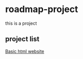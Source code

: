# roadmap-project
this is a project
## project list

[Basic html website](https://github.com/furqaanukon/roadmap-project.git)
